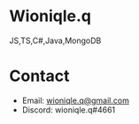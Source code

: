 # Wioniqle.q 
JS,TS,C#,Java,MongoDB

# Contact
* Email: wioniqle.q@gmail.com
* Discord: wioniqle.q#4661

